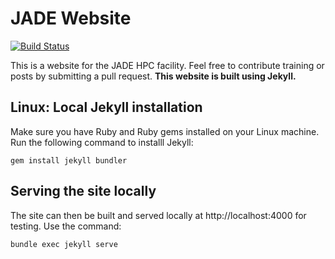 # JADE Website

[![Build Status](https://travis-ci.org/mozhgan-kch/JADE.svg?branch=master)](https://travis-ci.org/mozhgan-kch/JADE)

This is a website for the JADE HPC facility. Feel free to contribute training or posts by submitting a pull request. **This website is built using Jekyll.**

## Linux: Local Jekyll installation

Make sure you have Ruby and Ruby gems installed on your Linux machine. Run the following command to installl Jekyll:

```
gem install jekyll bundler
```

## Serving the site locally

The site can then be built and served locally at http://localhost:4000 for testing. Use the command:

```
bundle exec jekyll serve
```
